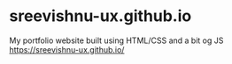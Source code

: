 # sreevishnu-ux.github.io
My portfolio website built using HTML/CSS and a bit og JS
https://sreevishnu-ux.github.io/
